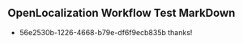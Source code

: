 ## OpenLocalization Workflow Test MarkDown
* 56e2530b-1226-4668-b79e-df6f9ecb835b thanks!

<!--HONumber=Sep16_HO1-->


